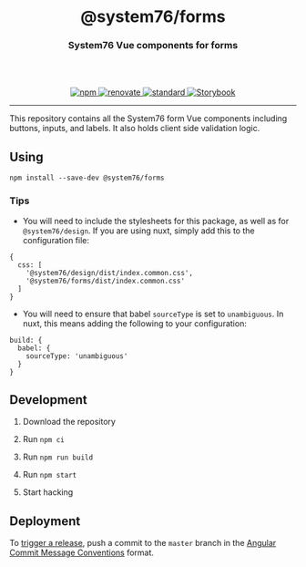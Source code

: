 <div align="center">
  <h1>@system76/forms</h1>
  <h3>System76 Vue components for forms</h3>
  <br>
  <br>
</div>

<p align="center">
  <a href="https://www.npmjs.com/package/@system76/forms/">
    <img src="https://img.shields.io/npm/v/@system76/forms.svg" alt="npm">
  </a>

  <a href="https://renovatebot.com/">
    <img src="https://img.shields.io/badge/renovate-enabled-brightgreen.svg" alt="renovate">
  </a>

  <a href="https://standardjs.com">
    <img src="https://img.shields.io/badge/code_style-standard-brightgreen.svg" alt="standard">
  </a>

  <a href="https://forms.origin76.com/">
    <img src="https://cdn.jsdelivr.net/gh/storybooks/brand@master/badge/badge-storybook.svg" alt="Storybook">
  </a>
</p>

---

This repository contains all the System76 form Vue components including buttons,
inputs, and labels. It also holds client side validation logic.

## Using

```
npm install --save-dev @system76/forms
```

### Tips

- You will need to include the stylesheets for this package, as well as for
`@system76/design`. If you are using nuxt, simply add this to the configuration
file:

```
{
  css: [
    '@system76/design/dist/index.common.css',
    '@system76/forms/dist/index.common.css'
  ]
}
```

- You will need to ensure that babel `sourceType` is set to `unambiguous`. In
nuxt, this means adding the following to your configuration:

```
build: {
  babel: {
    sourceType: 'unambiguous'
  }
}
```

## Development

1) Download the repository

2) Run `npm ci`

3) Run `npm run build`

4) Run `npm start`

5) Start hacking

## Deployment

To [trigger a release](https://semantic-release.gitbook.io/semantic-release/#triggering-a-release),
push a commit to the `master` branch in the
[Angular Commit Message Conventions](https://github.com/angular/angular.js/blob/master/DEVELOPERS.md#-git-commit-guidelines)
format.
